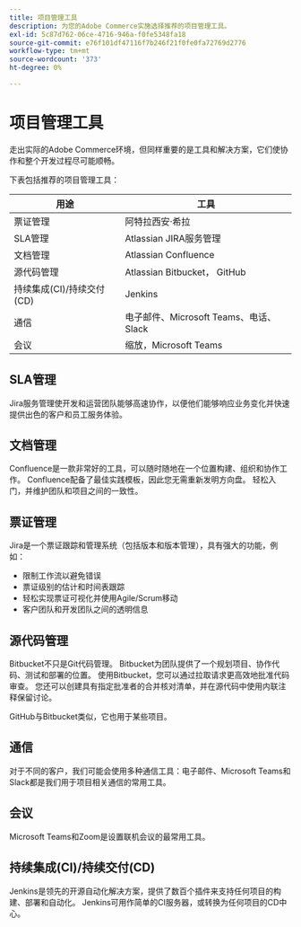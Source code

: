 ```yaml
---
title: 项目管理工具
description: 为您的Adobe Commerce实施选择推荐的项目管理工具。
exl-id: 5c87d762-06ce-4716-946a-f0fe5348fa18
source-git-commit: e76f101df47116f7b246f21f0fe0fa72769d2776
workflow-type: tm+mt
source-wordcount: '373'
ht-degree: 0%

---
```


# 项目管理工具

走出实际的Adobe Commerce环境，但同样重要的是工具和解决方案，它们使协作和整个开发过程尽可能顺畅。

下表包括推荐的项目管理工具：

| 用途 | 工具 |
|------------------------------------------------------|--------------------------------------|
| 票证管理 | 阿特拉西安·希拉 |
| SLA管理 | Atlassian JIRA服务管理 |
| 文档管理 | Atlassian Confluence |
| 源代码管理 | Atlassian Bitbucket， GitHub |
| 持续集成(CI)/持续交付(CD) | Jenkins |
| 通信 | 电子邮件、Microsoft Teams、电话、Slack |
| 会议 | 缩放，Microsoft Teams |

## SLA管理

Jira服务管理使开发和运营团队能够高速协作，以便他们能够响应业务变化并快速提供出色的客户和员工服务体验。

## 文档管理

Confluence是一款非常好的工具，可以随时随地在一个位置构建、组织和协作工作。 Confluence配备了最佳实践模板，因此您无需重新发明方向盘。 轻松入门，并维护团队和项目之间的一致性。

## 票证管理

Jira是一个票证跟踪和管理系统（包括版本和版本管理），具有强大的功能，例如：

- 限制工作流以避免错误
- 票证级别的估计和时间表跟踪
- 轻松实现票证可视化并使用Agile/Scrum移动
- 客户团队和开发团队之间的透明信息

## 源代码管理

Bitbucket不只是Git代码管理。 Bitbucket为团队提供了一个规划项目、协作代码、测试和部署的位置。 使用Bitbucket，您可以通过拉取请求更高效地批准代码审查。 您还可以创建具有指定批准者的合并核对清单，并在源代码中使用内联注释保留讨论。

GitHub与Bitbucket类似，它也用于某些项目。

## 通信

对于不同的客户，我们可能会使用多种通信工具：电子邮件、Microsoft Teams和Slack都是我们用于项目相关通信的常用工具。

## 会议

Microsoft Teams和Zoom是设置联机会议的最常用工具。

## 持续集成(CI)/持续交付(CD)

Jenkins是领先的开源自动化解决方案，提供了数百个插件来支持任何项目的构建、部署和自动化。 Jenkins可用作简单的CI服务器，或转换为任何项目的CD中心。
